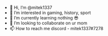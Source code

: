 - 👋 Hi, I’m @mitek1337
- 👀 I’m interested in gaming, history, sport
- 🌱 I’m currently learning nothing 😎
- 💞️ I’m looking to collaborate on ur mom
- 📫 How to reach me discord - mitek1337#7278

<!---
mitek1337/mitek1337 is a ✨ special ✨ repository because its `README.md` (this file) appears on your GitHub profile.
You can click the Preview link to take a look at your changes.
--->
